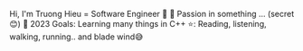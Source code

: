 Hi, I'm Truong Hieu = Software Engineer 🌻
🔭 Passion in something ... (secret😊)
💪 2023 Goals: Learning many things in C++
⭐: Reading, listening, walking, running.. and blade wind😅

